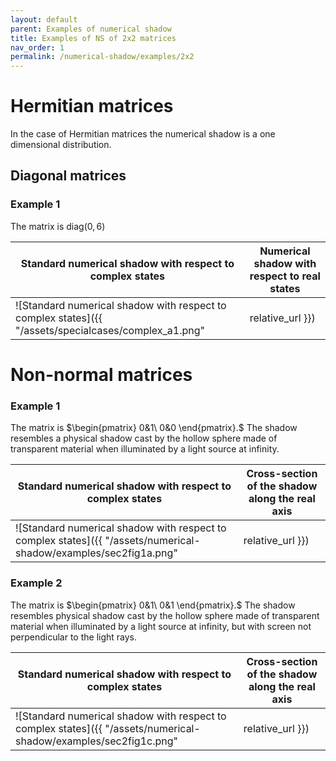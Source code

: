 ```yaml
---
layout: default
parent: Examples of numerical shadow
title: Examples of NS of 2x2 matrices
nav_order: 1
permalink: /numerical-shadow/examples/2x2
---
```

# Hermitian matrices

In the case of Hermitian matrices the numerical shadow is a one
dimensional distribution.

## Diagonal matrices

### Example 1

The matrix is $\mathrm{diag}(0,6)$

| Standard numerical shadow with respect to complex states | Numerical shadow with respect to real states |
| --- | --- |
| ![Standard numerical shadow with respect to complex states]({{ "/assets/specialcases/complex_a1.png" | relative_url }}) | ![Numerical shadow with respect to real states]({{ "/assets/specialcases/real_a1.png" | relative_url }}) |


# Non-normal matrices

### Example 1

The matrix is $\begin{pmatrix} 0&1\ 0&0 \end{pmatrix}.$ The shadow
resembles a physical shadow cast by the hollow sphere made of
transparent material when illuminated by a light source at infinity.

| Standard numerical shadow with respect to complex states | Cross-section of the shadow along the real axis |
| --- | --- |
| ![Standard numerical shadow with respect to complex states]({{ "/assets/numerical-shadow/examples/sec2fig1a.png" | relative_url }}) | ![Numerical shadow with respect to real states]({{ "/assets/numerical-shadow/examples/sec2fig1b.png" | relative_url }}) |


### Example 2

The matrix is $\begin{pmatrix} 0&1\ 0&1 \end{pmatrix}.$ The shadow
resembles physical shadow cast by the hollow sphere made of transparent
material when illuminated by a light source at infinity, but with screen
not perpendicular to the light rays.

| Standard numerical shadow with respect to complex states | Cross-section of the shadow along the real axis |
| --- | --- |
| ![Standard numerical shadow with respect to complex states]({{ "/assets/numerical-shadow/examples/sec2fig1c.png" | relative_url }}) | ![Numerical shadow with respect to real states]({{ "/assets/numerical-shadow/examples/sec2fig1d.png" | relative_url }}) |
